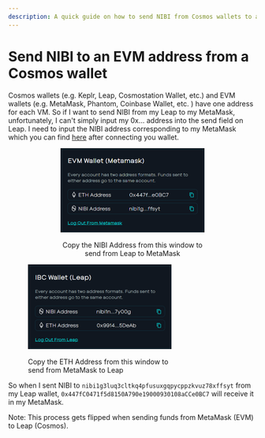 ```yaml
---
description: A quick guide on how to send NIBI from Cosmos wallets to an EVM wallet.
---
```


# Send NIBI to an EVM address from a Cosmos wallet

Cosmos wallets (e.g. Keplr, Leap, Cosmostation Wallet, etc.) and EVM wallets (e.g. MetaMask, Phantom, Coinbase Wallet, etc. ) have one address for each VM. So if I want to send NIBI from my Leap to my MetaMask, unfortunately, I can't simply input my 0x... address into the send field on Leap. I need to input the NIBI address corresponding to my MetaMask which you can find [here](https://app.nibiru.fi/portfolio) after connecting you wallet.&#x20;

<div align="center" data-full-width="true"><figure><img src="../../.gitbook/assets/image (6).png" alt="" width="292"><figcaption><p>Copy the NIBI Address from this window to <br>send from Leap to MetaMask </p></figcaption></figure></div>

<figure><img src="../../.gitbook/assets/image (5).png" alt="" width="291"><figcaption><p>Copy the ETH Address from this window to <br>send from MetaMask to Leap </p></figcaption></figure>

So when I sent NIBI to `nibi1g3luq3cltkq4pfusuxgqpycppzkvuz78xffsyt` from my Leap wallet, `0x447fC0471f5d8150A790e19000930108aCCe0BC7` will receive it in my MetaMask.&#x20;

Note: This process gets flipped when sending funds from MetaMask (EVM) to Leap (Cosmos).&#x20;
